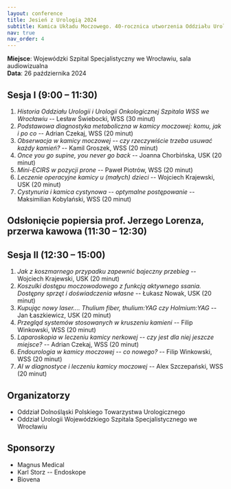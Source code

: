```yaml
---
layout: conference
title: Jesień z Urologią 2024
subtitle: Kamica Układu Moczowego. 40-rocznica utworzenia Oddziału Urologii Wojewódzkiego Szpitala Specjalistycznego we Wrocławiu.
nav: true
nav_order: 4
---
```

**Miejsce**: Wojewódzki Szpital Specjalistyczny we Wrocławiu, sala audiowizualna <br/>
**Data**: 26 października 2024

## Sesja I (9:00 – 11:30)
1. *Historia Oddziału Urologii i Urologii Onkologicznej Szpitala WSS we Wrocławiu* -- Lesław Świebocki, WSS (30 minut)
2. *Podstawowa diagnostyka metaboliczna w kamicy moczowej: komu, jak i po co* -- Adrian Czekaj, WSS (20 minut)
3. *Obserwacja w kamicy moczowej -- czy rzeczywiście trzeba usuwać każdy kamień?* -- Kamil Groszek, WSS (20 minut)
4. *Once you go supine, you never go back* -- Joanna Chorbińska, USK (20 minut) 
5. *Mini-ECIRS w pozycji prone* -- Paweł Piotrów, WSS (20 minut)
6. *Leczenie operacyjne kamicy u (małych) dzieci* -- Wojciech Krajewski, USK (20 minut)
7. *Cystynuria i kamica cystynowa -- optymalne postępowanie* -- Maksimilian Kobylański, WSS (20 minut)

## Odsłonięcie popiersia prof. Jerzego Lorenza, przerwa kawowa (11:30 – 12:30)

## Sesja II (12:30 – 15:00)
1. *Jak z koszmarnego przypadku zapewnić bajeczny przebieg* -- Wojciech Krajewski, USK (20 minut)
2. *Koszulki dostępu moczowodowego z funkcją aktywnego ssania. Dostępny sprzęt i doświadczenia własne* -- Łukasz Nowak, USK (20 minut)
3. *Kupując nowy laser.... Thulium fiber, thulium:YAG czy Holmium:YAG* -- Jan Łaszkiewicz, USK (20 minut)
4. *Przegląd systemów stosowanych w kruszeniu kamieni* -- Filip Winkowski, WSS (20 minut)
5. *Laparoskopia w leczeniu kamicy nerkowej -- czy jest dla niej jeszcze miejsce?* -- Adrian Czekaj, WSS (20 minut)
6. *Endourologia w kamicy moczowej -- co nowego?* -- Filip Winkowski, WSS (20 minut)
7. *AI w diagnostyce i leczeniu kamicy moczowej* -- Alex Szczepański, WSS (20 minut)

## Organizatorzy
* Oddział Dolnośląski Polskiego Towarzystwa Urologicznego
* Oddział Urologii Wojewódzkiego Szpitala Specjalistycznego we Wrocławiu

## Sponsorzy
* Magnus Medical
* Karl Storz -- Endoskope
* Biovena